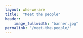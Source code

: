 ```yaml
---
layout: who-we-are 
title:  "Meet the people"
header:
    image_fullwidth: "banner.jpg"
permalink: "/meet-the-people/"
---
```

